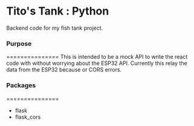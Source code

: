 # Tito's Tank : Python
Backend code for my fish tank project.

### Purpose
===============
This is intended to be a mock API to write the react code with without worrying about the ESP32 API. Currently this relay the data from the ESP32 because or CORS errors.

### Packages
===============
  - flask
  - flask_cors